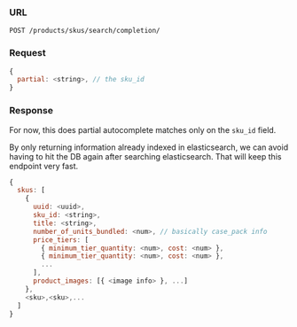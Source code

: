 ### URL

```
POST /products/skus/search/completion/
```

### Request

```js
{
  partial: <string>, // the sku_id
}
```

### Response

For now, this does partial autocomplete matches only on the `sku_id` field.

By only returning information already indexed in elasticsearch, we can avoid
having to hit the DB again after searching elasticsearch.  That will keep this
endpoint very fast.

```js
{
  skus: [
    {
      uuid: <uuid>,
      sku_id: <string>,
      title: <string>,
      number_of_units_bundled: <num>, // basically case_pack info
      price_tiers: [
        { minimum_tier_quantity: <num>, cost: <num> },
        { minimum_tier_quantity: <num>, cost: <num> },
        ...
      ],
      product_images: [{ <image info> }, ...]
    },
    <sku>,<sku>,...
  ]
}
```

